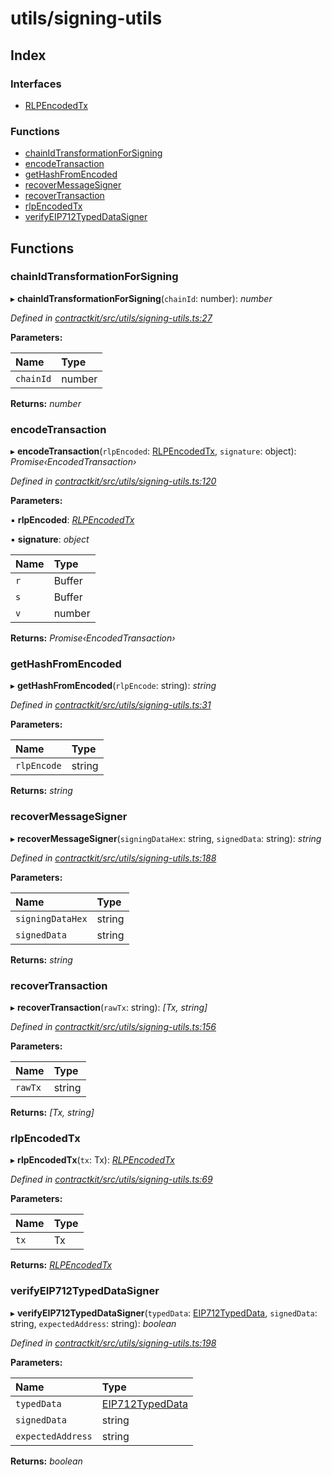 # utils/signing-utils

## Index

### Interfaces

* [RLPEncodedTx]()

### Functions

* [chainIdTransformationForSigning](_utils_signing_utils_.md#chainidtransformationforsigning)
* [encodeTransaction](_utils_signing_utils_.md#encodetransaction)
* [getHashFromEncoded](_utils_signing_utils_.md#gethashfromencoded)
* [recoverMessageSigner](_utils_signing_utils_.md#recovermessagesigner)
* [recoverTransaction](_utils_signing_utils_.md#recovertransaction)
* [rlpEncodedTx](_utils_signing_utils_.md#rlpencodedtx)
* [verifyEIP712TypedDataSigner](_utils_signing_utils_.md#verifyeip712typeddatasigner)

## Functions

### chainIdTransformationForSigning

▸ **chainIdTransformationForSigning**\(`chainId`: number\): _number_

_Defined in_ [_contractkit/src/utils/signing-utils.ts:27_](https://github.com/celo-org/celo-monorepo/blob/master/packages/contractkit/src/utils/signing-utils.ts#L27)

**Parameters:**

| Name | Type |
| :--- | :--- |
| `chainId` | number |

**Returns:** _number_

### encodeTransaction

▸ **encodeTransaction**\(`rlpEncoded`: [RLPEncodedTx](), `signature`: object\): _Promise‹EncodedTransaction›_

_Defined in_ [_contractkit/src/utils/signing-utils.ts:120_](https://github.com/celo-org/celo-monorepo/blob/master/packages/contractkit/src/utils/signing-utils.ts#L120)

**Parameters:**

▪ **rlpEncoded**: [_RLPEncodedTx_]()

▪ **signature**: _object_

| Name | Type |
| :--- | :--- |
| `r` | Buffer |
| `s` | Buffer |
| `v` | number |

**Returns:** _Promise‹EncodedTransaction›_

### getHashFromEncoded

▸ **getHashFromEncoded**\(`rlpEncode`: string\): _string_

_Defined in_ [_contractkit/src/utils/signing-utils.ts:31_](https://github.com/celo-org/celo-monorepo/blob/master/packages/contractkit/src/utils/signing-utils.ts#L31)

**Parameters:**

| Name | Type |
| :--- | :--- |
| `rlpEncode` | string |

**Returns:** _string_

### recoverMessageSigner

▸ **recoverMessageSigner**\(`signingDataHex`: string, `signedData`: string\): _string_

_Defined in_ [_contractkit/src/utils/signing-utils.ts:188_](https://github.com/celo-org/celo-monorepo/blob/master/packages/contractkit/src/utils/signing-utils.ts#L188)

**Parameters:**

| Name | Type |
| :--- | :--- |
| `signingDataHex` | string |
| `signedData` | string |

**Returns:** _string_

### recoverTransaction

▸ **recoverTransaction**\(`rawTx`: string\): _\[Tx, string\]_

_Defined in_ [_contractkit/src/utils/signing-utils.ts:156_](https://github.com/celo-org/celo-monorepo/blob/master/packages/contractkit/src/utils/signing-utils.ts#L156)

**Parameters:**

| Name | Type |
| :--- | :--- |
| `rawTx` | string |

**Returns:** _\[Tx, string\]_

### rlpEncodedTx

▸ **rlpEncodedTx**\(`tx`: Tx\): [_RLPEncodedTx_]()

_Defined in_ [_contractkit/src/utils/signing-utils.ts:69_](https://github.com/celo-org/celo-monorepo/blob/master/packages/contractkit/src/utils/signing-utils.ts#L69)

**Parameters:**

| Name | Type |
| :--- | :--- |
| `tx` | Tx |

**Returns:** [_RLPEncodedTx_]()

### verifyEIP712TypedDataSigner

▸ **verifyEIP712TypedDataSigner**\(`typedData`: [EIP712TypedData](), `signedData`: string, `expectedAddress`: string\): _boolean_

_Defined in_ [_contractkit/src/utils/signing-utils.ts:198_](https://github.com/celo-org/celo-monorepo/blob/master/packages/contractkit/src/utils/signing-utils.ts#L198)

**Parameters:**

| Name | Type |
| :--- | :--- |
| `typedData` | [EIP712TypedData]() |
| `signedData` | string |
| `expectedAddress` | string |

**Returns:** _boolean_

